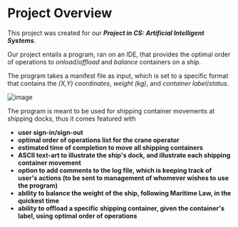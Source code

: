 # Project Overview
This project was created for our ***Project in CS: Artificial Intelligent Systems***. 

Our project entails a program, ran on an IDE, that provides the optimal order of operations to *onload*/*offload* and *balance* containers on a ship. 

The program takes a manifest file as input, which is set to a specific format that contains the *(X,Y) coordinates*, *weight (kg)*, and *container label*/*status*. 

![image](https://github.com/danmrt/Shipping-Container-Project/assets/91440304/e0f1a51c-7c45-488f-b6c8-dca1ff74ea3a)

The program is meant to be used for shipping container movements at shipping docks, thus it comes featured with 
* **user sign-in/sign-out**
* **optimal order of operations list for the crane operator**
* **estimated time of completion to move all shipping containers**
* **ASCII text-art to illustrate the ship's dock, and illustrate each shipping container movement**
* **option to add comments to the log file, which is keeping track of user's actions (to be sent to management of whomever wishes to use the program)**
* **ability to balance the weight of the ship, following Maritime Law, in the quickest time**
* **ability to offload a specific shipping container, given the container's label, using optimal order of operations**
